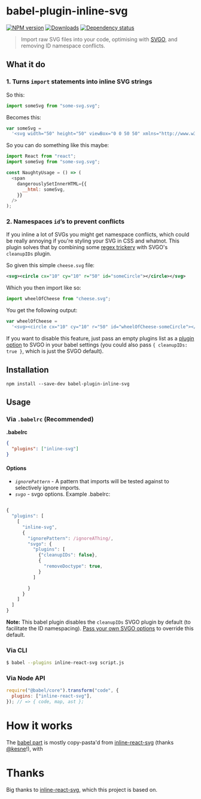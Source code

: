 # babel-plugin-inline-svg

[![NPM version][npm-image]][npm-url]
[![Downloads][downloads-image]][npm-url]
[![Dependency status][david-dm-image]][david-dm-url]

> Import raw SVG files into your code, optimising with [SVGO](https://github.com/svg/svgo/), and removing ID namespace conflicts.

## What it do

### 1. Turns `import` statements into inline SVG strings

So this:

```js
import someSvg from "some-svg.svg";
```

Becomes this:

```js
var someSvg =
  '<svg width="50" height="50" viewBox="0 0 50 50" xmlns="http://www.w3.org/2000/svg"><title>home</title><path d="M37.6 24.104l-4.145-4.186v-6.389h-3.93v2.416L26.05 12.43a1.456 1.456 0 0 0-2.07 0L12.43 24.104a1.488 1.488 0 0 0 0 2.092c.284.288.658.431 1.031.431h1.733V38h6.517v-8.475h6.608V38h6.517V26.627h1.77v-.006c.36-.01.72-.145.995-.425a1.488 1.488 0 0 0 0-2.092" fill="#191919" fill-rule="evenodd" id="someSvg-someID"/></svg>';
```

So you can do something like this maybe:

```js
import React from "react";
import someSvg from "some-svg.svg";

const NaughtyUsage = () => (
  <span
    dangerouslySetInnerHTML={{
      __html: someSvg,
    }}
  />
);
```

### 2. Namespaces `id`’s to prevent conflicts

If you inline a lot of SVGs you might get namespace conflicts, which could be really annoying if you're styling your SVG in CSS and whatnot. This plugin solves that by combining some [regex trickery](./optimise.js#L30) with SVGO's `cleanupIDs` plugin.

So given this simple `cheese.svg` file:

```svg
<svg><circle cx="10" cy="10" r="50" id="someCircle"></circle></svg>
```

Which you then import like so:

```js
import wheelOfCheese from "cheese.svg";
```

You get the following output:

```js
var wheelOfCheese =
  '<svg><circle cx="10" cy="10" r="50" id="wheelOfCheese-someCircle"></circle></svg>';
```

If you want to disable this feature, just pass an empty plugins list as a [plugin option](./__tests__/emptyOpts.test.js#L11) to SVGO in your babel settings (you could also pass `{ cleanupIDs: true }`, which is just the SVGO default).

## Installation

```
npm install --save-dev babel-plugin-inline-svg
```

## Usage

### Via `.babelrc` (Recommended)

**.babelrc**

```json
{
  "plugins": ["inline-svg"]
}
```

#### Options

- _`ignorePattern`_ - A pattern that imports will be tested against to selectively ignore imports.
- _`svgo`_ - svgo options. Example .babelrc:

```js

{
  "plugins": [
    [
      "inline-svg",
      {
        "ignorePattern": /ignoreAThing/,
        "svgo": {
          "plugins": [
            {"cleanupIDs": false},
            {
              "removeDoctype": true,
            }
          ]

        }
      }
    ]
  ]
}

```

**Note:** This babel plugin disables the `cleanupIDs` SVGO plugin by default (to facilitate the ID namespacing). [Pass your own SVGO options](./__tests__/withOpts.test.js#L11) to override this default.

### Via CLI

```sh
$ babel --plugins inline-react-svg script.js
```

### Via Node API

```javascript
require("@babel/core").transform("code", {
  plugins: ["inline-react-svg"],
}); // => { code, map, ast };
```

# How it works

The [babel part](./babel-plugin-inline-svg.js) is mostly copy-pasta'd from [inline-react-svg](https://github.com/kesne/babel-plugin-inline-react-svg) (thanks [@kesne](https://github.com/kesne)!), with

# Thanks

Big thanks to [inline-react-svg](https://github.com/kesne/babel-plugin-inline-react-svg), which this project is based on.

[npm-url]: https://npmjs.org/package/babel-plugin-inline-svg
[downloads-image]: http://img.shields.io/npm/dm/babel-plugin-inline-svg.svg
[npm-image]: http://img.shields.io/npm/v/babel-plugin-inline-svg.svg
[david-dm-url]: https://david-dm.org/iest/babel-plugin-inline-svg
[david-dm-image]: https://david-dm.org/iest/babel-plugin-inline-svg.svg
